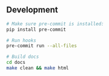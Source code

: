 ## Development

```bash
# Make sure pre-commit is installed:
pip install pre-commit

# Run hooks
pre-commit run --all-files

# Build docs
cd docs
make clean && make html
```
